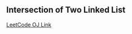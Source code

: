 Intersection of Two Linked List
---
[LeetCode OJ Link](https://leetcode.com/problems/intersection-of-two-linked-lists/)